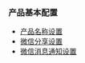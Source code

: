 ### 产品基本配置

- [产品名称设置](./appname-config.md)
- [微信分享设置](./wechat-share-config.md)
- [微信消息通知设置](./wechat-message-config.md)
